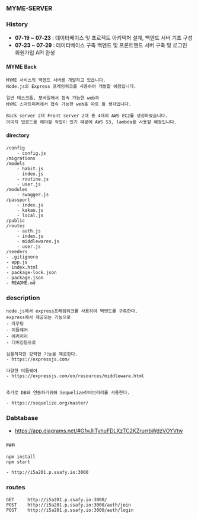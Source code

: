 ### MYME-SERVER

### History
- __07-19 ~ 07-23__ : 데이터베이스 및 프로젝트 아키텍처 설계, 백엔드 서버 기초 구성
- __07-23 ~ 07-29__ : 데이터베이스 구축 백엔드 및 프론트엔드 서버 구축 및 로그인 회원가입 API 완성

#### MYME Back

```
MYME 서비스의 백엔드 서버를 개발하고 있습니다.
Node.js의 Express 프레임워크를 사용하여 개발할 예정입니다.

일반 데스크톱, 모바일에서 접속 가능한 web과
MYME 스마트미러에서 접속 가능한 web을 따로 둘 생각입니다.

Back server 2대 Front server 2대 총 4대의 AWS EC2를 생성하였습니다.
이미지 업로드를 해야할 작업이 있기 때문에 AWS S3, lambda를 사용할 예정입니다.

```

#### directory

```
/config
    - config.js
/migrations
/models
    - habit.js
    - index.js
    - routine.js
    - user.js
/modules
    - swagger.js
/passport
    - index.js
    - kakao.js
    - local.js
/public
/routes
    - auth.js
    - index.js
    - middlewares.js
    - user.js
/seeders
- .gitignore
- app.js
- index.html
- package-lock.json
- package.json
- README.md
```

### description

```
node.js에서 express프레임워크를 사용하여 백엔드를 구축한다.
express에서 제공되는 기능으로
- 라우팅
- 미들웨어
- 에러처리
- 디버깅등으로

심플하지만 강력한 기능을 제공한다.
- https://expressjs.com/

다양한 미들웨어
- https://expressjs.com/en/resources/middleware.html


추가로 DB와 연동하기위해 Sequelize라이브러리를 사용한다.

- https://sequelize.org/master/

```

### Dabtabase

- https://app.diagrams.net/#G1vJliTyhuFDLXzTC2KZrurrbWdzVOYVtw

#### run

```
npm install
npm start

- http://i5a201.p.ssafy.io:3000

```

### routes

```
GET     http://i5a201.p.ssafy.io:3000/
POST    http://i5a201.p.ssafy.io:3000/auth/join
POST    http://i5a201.p.ssafy.io:3000/auth/login

```
